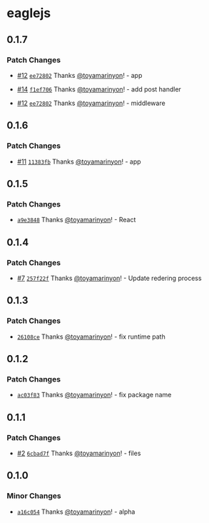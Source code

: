 # eaglejs

## 0.1.7

### Patch Changes

- [#12](https://github.com/toyamarinyon/eagle/pull/12) [`ee72802`](https://github.com/toyamarinyon/eagle/commit/ee728023799095595b06f7ecc9a0c34683e31e75) Thanks [@toyamarinyon](https://github.com/toyamarinyon)! - app

* [#14](https://github.com/toyamarinyon/eagle/pull/14) [`f1ef706`](https://github.com/toyamarinyon/eagle/commit/f1ef706418ddeddd63406b441771d29ae03c3c39) Thanks [@toyamarinyon](https://github.com/toyamarinyon)! - add post handler

- [#12](https://github.com/toyamarinyon/eagle/pull/12) [`ee72802`](https://github.com/toyamarinyon/eagle/commit/ee728023799095595b06f7ecc9a0c34683e31e75) Thanks [@toyamarinyon](https://github.com/toyamarinyon)! - middleware

## 0.1.6

### Patch Changes

- [#11](https://github.com/toyamarinyon/eagle/pull/11) [`11383fb`](https://github.com/toyamarinyon/eagle/commit/11383fbde05a933a6e23b2e59c7279821a014deb) Thanks [@toyamarinyon](https://github.com/toyamarinyon)! - app

## 0.1.5

### Patch Changes

- [`a9e3848`](https://github.com/toyamarinyon/eagle/commit/a9e384828c6896a971bc62a5c00af919a750c70e) Thanks [@toyamarinyon](https://github.com/toyamarinyon)! - React

## 0.1.4

### Patch Changes

- [#7](https://github.com/toyamarinyon/eagle/pull/7) [`257f22f`](https://github.com/toyamarinyon/eagle/commit/257f22f32e682f939bcd70c75e3c588be0433abe) Thanks [@toyamarinyon](https://github.com/toyamarinyon)! - Update redering process

## 0.1.3

### Patch Changes

- [`26108ce`](https://github.com/toyamarinyon/eagle/commit/26108ce98ec7c3097d403d6677e4beb461e237e9) Thanks [@toyamarinyon](https://github.com/toyamarinyon)! - fix runtime path

## 0.1.2

### Patch Changes

- [`ac03f83`](https://github.com/toyamarinyon/eagle/commit/ac03f83da40842ba7ce0f3181392b22f5eaa2569) Thanks [@toyamarinyon](https://github.com/toyamarinyon)! - fix package name

## 0.1.1

### Patch Changes

- [#2](https://github.com/toyamarinyon/eagle/pull/2) [`6cbad7f`](https://github.com/toyamarinyon/eagle/commit/6cbad7f2e0e2d21a77fb144026b80434e4f5869b) Thanks [@toyamarinyon](https://github.com/toyamarinyon)! - files

## 0.1.0

### Minor Changes

- [`a16c054`](https://github.com/toyamarinyon/eagle/commit/a16c054c8b12cad991ca1d72a4ff2ca133a3d6fc) Thanks [@toyamarinyon](https://github.com/toyamarinyon)! - alpha

